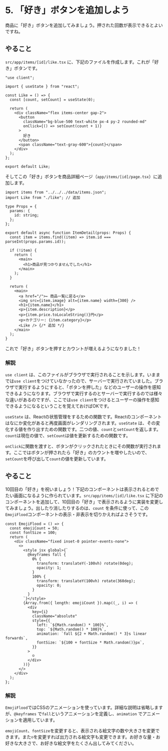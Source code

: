 # 5. 「好き」ボタンを追加しよう

商品に「好き」ボタンを追加してみましょう。押された回数が表示できるとよいですね。

## やること

`src/app/items/[id]/like.tsx` に、下記のファイルを作成します。これが「好き」ボタンです。


```tsx
"use client";

import { useState } from "react";

const Like = () => {
  const [count, setCount] = useState(0);

  return (
    <div className="flex items-center gap-2">
      <button
        className="bg-blue-500 text-white px-4 py-2 rounded-md"
        onClick={() => setCount(count + 1)}
      >
        好き
      </button>
      <span className="text-gray-600">{count}</span>
    </div>
  );
};

export default Like;
```

そしてこの「好き」ボタンを商品詳細ページ（`app/items/[id]/page.tsx`）に追加します。

```tsx
import items from "../../../data/items.json";
import Like from "./like"; // 追加

type Props = {
  params: {
    id: string;
  };
};

export default async function ItemDetail(props: Props) {
  const item = items.find((item) => item.id === parseInt(props.params.id));

  if (!item) {
    return (
      <main>
        <h1>商品が見つかりませんでした</h1>
      </main>
    );
  }

  return (
    <main>
      <a href="/">← 商品一覧に戻る</a>
      <img src={item.image} alt={item.name} width={300} />
      <h1>{item.name}</h1>
      <p>{item.description}</p>
      <p>{item.price.toLocaleString()}円</p>
      <p>カテゴリー: {item.category}</p>
      <Like /> {/* 追加 */}
    </main>
  );
}
```

これで「好き」ボタンを押すとカウントが増えるようになりました！

### 解説

`use client` は、このファイルがブラウザで実行されることを示します。いままでは`use client`をつけていなかったので、サーバーで実行されていました。ブラウザで実行するようにすると、「ボタンを押した」などのユーザーの操作を感知できるようになります。ブラウザで実行するのとサーバーで実行するのでは様々な違いがあるのですが、ここでは`use client`をつけるとユーザーの操作を感知できるようになるということを覚えておけばOKです。

`useState` は、Reactの状態管理をするための関数です。Reactのコンポーネントはなにか変化があると再度画面がレンダリングされます。`useState` は、その変化する値を作り出すための関数です。二つの値、`count`と`setCount`を返します。`count`は現在の値で、`setCount`は値を更新するための関数です。

`onClick`に関数を渡すと、ボタンがクリックされたときにその関数が実行されます。ここではボタンが押されたら「好き」のカウントを増やしたいので、`setCount`を呼び出して`count`の値を更新しています。

## やること

10回目の「好き」を祝いましょう！下記のコンポーネントは表示されるとめでたい画面になるように作られています。`src/app/items/[id]/like.tsx` に下記のコンポーネントを追加して、10回目の「好き」で表示されるように実装を変更してみましょう。出したり消したりするのは、`count` を条件に使って、この`EmojiFlood`コンポーネントの表示・非表示を切りかえればよさそうです。

```tsx
const EmojiFlood = () => {
  const emojiCount = 50;
  const fontSize = 100;
  return (
    <div className="fixed inset-0 pointer-events-none">
      <>
        <style jsx global>{`
          @keyframes fall {
            0% {
              transform: translateY(-100vh) rotate(0deg);
              opacity: 1;
            }
            100% {
              transform: translateY(100vh) rotate(360deg);
              opacity: 0;
            }
          }
        `}</style>
        {Array.from({ length: emojiCount }).map((_, i) => (
          <div
            key={i}
            className="absolute"
            style={{
              left: `${Math.random() * 100}%`,
              top: `${Math.random() * 100}%`,
              animation: `fall ${2 + Math.random() * 3}s linear forwards`,
              fontSize: `${100 + fontSize * Math.random()}px`,
            }}
          >
            ☺️
          </div>
        ))}
      </>
    </div>
  );
};
```


### 解説

`EmojiFlood`ではCSSのアニメーションを使っています。詳細な説明は省略しますが、`@keyframes` で`fall`というアニメーションを定義し、`animation` でアニメーションを適用しています。

`emojiCount`、`fontSize`を変更すると、表示される絵文字の数や大きさを変更できます。また`☺`を変更すれば出力される絵文字も変更できます。️お好きな量・お好きな大きさで、お好きな絵文字をたくさん出してみてください。

